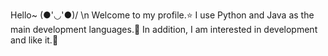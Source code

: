 Hello~ (●'◡'●)/ \n
Welcome to my profile.⭐ 
I use Python and Java as the main development languages.🛫 
In addition, I am interested in development and like it.🌈

